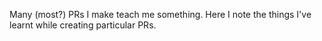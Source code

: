 Many (most?) PRs I make teach me something. Here I note the things I've learnt while creating particular PRs.
